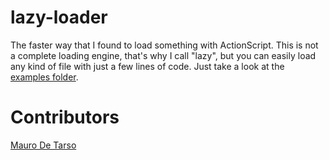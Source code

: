 # lazy-loader

The faster way that I found to load something with ActionScript.
This is not a complete loading engine, that's why I call "lazy", but you can easily load any kind of file with just a few lines of code.
Just take a look at the [examples folder][examples_folder].

# Contributors
[Mauro De Tarso][mauro_de_tarso]

[examples_folder]: http://github.com/rafaelrinaldi/lazy-loader/tree/master//examples
[mauro_de_tarso]: http://github.com/maurodetarso
